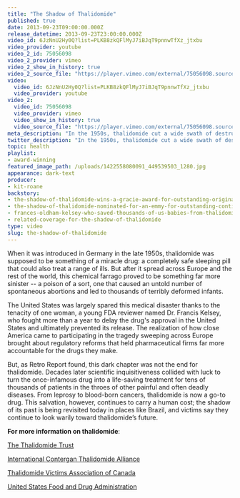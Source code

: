 ```yaml
---
title: "The Shadow of Thalidomide"
published: true
date: 2013-09-23T09:00:00.000Z
release_datetime: 2013-09-23T23:00:00.000Z
video_id: 6JzNnU2Hy0Q?list=PLKB8zkQFlMyJ7iBJqT9pnnwTfXz_jtxbu
video_provider: youtube
video_2_id: 75056098
video_2_provider: vimeo
video_2_show_in_history: true
video_2_source_file: "https://player.vimeo.com/external/75056098.source.mov?s=07b305db388592fc1358e4fd1047547b&profile_id=0&download=1"
video:
  video_id: 6JzNnU2Hy0Q?list=PLKB8zkQFlMyJ7iBJqT9pnnwTfXz_jtxbu
  video_provider: youtube
video_2:
  video_id: 75056098
  video_provider: vimeo
  video_show_in_history: true
  video_source_file: "https://player.vimeo.com/external/75056098.source.mov?s=07b305db388592fc1358e4fd1047547b&profile_id=0&download=1"
meta_description: "In the 1950s, thalidomide cut a wide swath of destruction across the world, leaving behind thousands of deformed infants, but that was only the beginning of the story. "
twitter_description: "In the 1950s, thalidomide cut a wide swath of destruction across the world, leaving behind thousands of deformed infants, but that was only the beginning of the story. "
topic: health
playlist:
- award-winning
featured_image_path: /uploads/1422558080091_449539503_1280.jpg
appearance: dark-text
producer:
- kit-roane
backstory:
- the-shadow-of-thalidomide-wins-a-gracie-award-for-outstanding-original-online-programming
- the-shadow-of-thalidomide-nominated-for-an-emmy-for-outstanding-continuing-coverage-of-a-news-magazine
- frances-oldham-kelsey-who-saved-thousands-of-us-babies-from-thalidomide-has-died
- related-coverage-for-the-shadow-of-thalidomide
type: video
slug: the-shadow-of-thalidomide
---
```


When it was introduced in Germany in the late 1950s, thalidomide was supposed to be something of a miracle drug: a completely safe sleeping pill that could also treat a range of ills. But after it spread across Europe and the rest of the world, this chemical farrago proved to be something far more sinister -- a poison of a sort, one that caused an untold number of spontaneous abortions and led to thousands of terribly deformed infants.

The United States was largely spared this medical disaster thanks to the tenacity of one woman, a young FDA reviewer named Dr. Francis Kelsey, who fought more than a year to delay the drug's approval in the United States and ultimately prevented its release. The realization of how close America came to participating in the tragedy sweeping across Europe brought about regulatory reforms that held pharmaceutical firms far more accountable for the drugs they make.

But, as Retro Report found, this dark chapter was not the end for thalidomide. Decades later scientific inquisitiveness collided with luck to turn the once-infamous drug into a life-saving treatment for tens of thousands of patients in the throes of other painful and often deadly diseases. From leprosy to blood-born cancers, thalidomide is now a go-to drug. This salvation, however, continues to carry a human cost; the shadow of its past is being revisited today in places like Brazil, and victims say they continue to look warily toward thalidomide’s future.

**For more information on thalidomide**:

[The Thalidomide Trust](http://www.thalidomidetrust.org/)

[International Contergan Thalidomide Alliance](http://www.ictacampaign.com)

[Thalidomide Victims Association of Canada](http://www.thalidomide.ca/)

[United States Food and Drug Administration](http://www.fda.gov/drugs/newsevents/ucm320924.htm)

